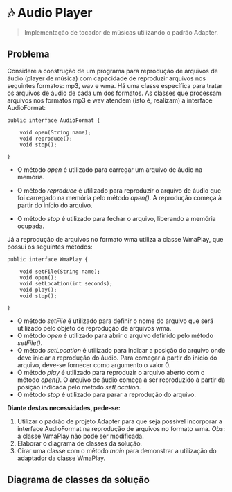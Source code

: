 # :notes: Audio Player

> Implementação de tocador de músicas utilizando o padrão Adapter.

## Problema 
Considere a construção de um programa para reprodução de arquivos de áudio
(player de música) com capacidade de reproduzir arquivos nos seguintes formatos:
mp3, wav e wma. Há uma classe específica para tratar os arquivos de áudio de cada
um dos formatos. As classes que processam arquivos nos formatos mp3 e
wav atendem (isto é, realizam) a interface AudioFormat:

```
public interface AudioFormat {

    void open(String name);
    void reproduce();
    void stop();

}
```

- O método *open* é utilizado para carregar um arquivo de áudio na memória.

- O método *reproduce* é utilizado para reproduzir o arquivo de áudio que foi carregado na memória pelo método *open()*.
A reprodução começa à partir do início do arquivo.

- O método *stop* é utilizado para fechar o arquivo, liberando a memória ocupada.

Já a reprodução de arquivos no formato wma utiliza a classe WmaPlay, que possui os seguintes métodos:

```
public interface WmaPlay {

    void setFile(String name);
    void open();
    void setLocation(int seconds);
    void play();
    void stop();

}
```

- O método *setFile* é utilizado para definir o nome do arquivo que será utilizado pelo objeto de reprodução de arquivos wma.
- O método *open* é utilizado para abrir o arquivo definido pelo método *setFile()*.
- O método *setLocation* é utilizado para indicar a posição do arquivo onde deve iniciar a reprodução do áudio. Para começar
à partir do início do arquivo, deve-se fornecer como argumento o valor 0.
- O método *play* é utilizado para reproduzir o arquivo aberto com o método *open()*. O arquivo de áudio começa a ser reproduzido
à partir da posição indicada pelo método *setLocation*.
- O método *stop* é utilizado para parar a reprodução do arquivo.

**Diante destas necessidades, pede-se:**

1. Utilizar o padrão de projeto Adapter para que seja possível incorporar a interface AudioFormat na reprodução de arquivos
no formato wma. *Obs*: a classe WmaPlay não pode ser modificada.
2. Elaborar o diagrama de classes da solução.
3. Cirar uma classe com o método *main* para demonstrar a utilização do adaptador da classe WmaPlay.


## Diagrama de classes da solução

